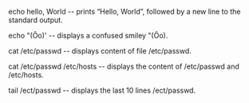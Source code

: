 echo hello, World -- prints “Hello, World”, followed by a new line to the standard output.

echo \"\(Ôo\)\' -- displays a confused smiley "(Ôo).

cat /etc/passwd -- displays content of file /etc/passwd.  

cat /etc/passwd /etc/hosts -- displays the content of /etc/passwd and /etc/hosts.

tail /ect/passwd -- displays the last 10 lines /ect/passwd.
